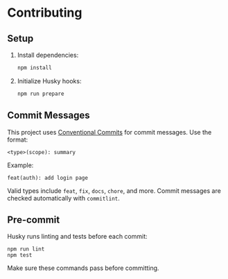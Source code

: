 # Contributing

## Setup
1. Install dependencies:
   ```sh
   npm install
   ```
2. Initialize Husky hooks:
   ```sh
   npm run prepare
   ```

## Commit Messages
This project uses [Conventional Commits](https://www.conventionalcommits.org/) for commit messages. Use the format:

```
<type>(scope): summary
```

Example:

```
feat(auth): add login page
```

Valid types include `feat`, `fix`, `docs`, `chore`, and more. Commit messages are checked automatically with `commitlint`.

## Pre-commit
Husky runs linting and tests before each commit:

```
npm run lint
npm test
```

Make sure these commands pass before committing.
